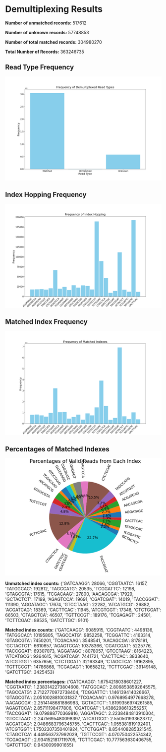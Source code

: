 # Demultiplexing Results
**Number of unmatched records:** 517612

**Number of unknown records:** 57748853

**Number of total matched records:** 304980270

**Total Number of Records:** 363246735

## **Read Type Frequency**
![Read Type Frequency](frequency.png)

## **Index Hopping Frequency**
![Index Hopping Frequency](hopping_dist.png)

## **Matched Index Frequency**
![Matched Index Frequency](matching_dist.png)

## **Percentages of Matched Indexes**
![Matched Index Percentages](valid_reads.png)


**Unmatched index counts:** {'GATCAAGG': 28066, 'CGGTAATC': 16157, 'TATGGCAC': 192812, 'TAGCCATG': 20535, 'TCGGATTC': 12198, 'GTAGCGTA': 17615, 'TCGACAAG': 27800, 'AACAGCGA': 17929, 'GCTACTCT': 17199, 'AGAGTCCA': 19691, 'CGATCGAT': 14019, 'TACCGGAT': 111390, 'AGGATAGC': 17674, 'GTCCTAAG': 22282, 'ATCATGCG': 26882, 'ACGATCAG': 18369, 'CACTTCAC': 11945, 'ATCGTGGT': 17348, 'CTCTGGAT': 66503, 'CTAGCTCA': 46507, 'TGTTCCGT': 189176, 'TCGAGAGT': 24501, 'TCTTCGAC': 89525, 'GATCTTGC': 9101}

**Matched index counts:** {'GATCAAGG': 6085915, 'CGGTAATC': 4498136, 'TATGGCAC': 10195805, 'TAGCCATG': 9852258, 'TCGGATTC': 4163314, 'GTAGCGTA': 7450201, 'TCGACAAG': 3548541, 'AACAGCGA': 8178191, 'GCTACTCT': 6610857, 'AGAGTCCA': 10378366, 'CGATCGAT': 5225776, 'TACCGGAT': 69307073, 'AGGATAGC': 8078057, 'GTCCTAAG': 8164223, 'ATCATGCG': 9264615, 'ACGATCAG': 7441721, 'CACTTCAC': 3833640, 'ATCGTGGT': 6357656, 'CTCTGGAT': 32163349, 'CTAGCTCA': 16162895, 'TGTTCCGT': 14786868, 'TCGAGAGT': 10658212, 'TCTTCGAC': 39149148, 'GATCTTGC': 3425453}

**Matched index percentages:** {'GATCAAGG': 1.6754218038601227, 'CGGTAATC': 1.2383142273804608, 'TATGGCAC': 2.8068538592645575, 'TAGCCATG': 2.7122770972738404, 'TCGGATTC': 1.146139414026667, 'GTAGCGTA': 2.0510028810031837, 'TCGACAAG': 0.9768954977668278, 'AACAGCGA': 2.2514148681886983, 'GCTACTCT': 1.8199356974261585, 'AGAGTCCA': 2.85711198477806, 'CGATCGAT': 1.4386298613255257, 'TACCGGAT': 19.079888770369816, 'AGGATAGC': 2.2238484813910304, 'GTCCTAAG': 2.2475695480098397, 'ATCATGCG': 2.550501933623712, 'ACGATCAG': 2.0486683796345755, 'CACTTCAC': 1.055381819192401, 'ATCGTGGT': 1.7502307350401924, 'CTCTGGAT': 8.854408285321545, 'CTAGCTCA': 4.449563737992029, 'TGTTCCGT': 4.070750422574342, 'TCGAGAGT': 2.9341521817119705, 'TCTTCGAC': 10.777563630406755, 'GATCTTGC': 0.9430099901655}